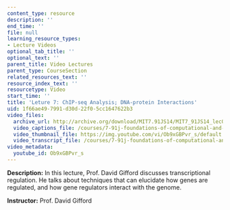 ```yaml
---
content_type: resource
description: ''
end_time: ''
file: null
learning_resource_types:
- Lecture Videos
optional_tab_title: ''
optional_text: ''
parent_title: Video Lectures
parent_type: CourseSection
related_resources_text: ''
resource_index_text: ''
resourcetype: Video
start_time: ''
title: 'Leture 7: ChIP-seq Analysis; DNA-protein Interactions'
uid: 1f66ae49-7991-d30d-22f0-5cc1647622b3
video_files:
  archive_url: http://archive.org/download/MIT7.91JS14/MIT7_91JS14_lec07_300k.mp4
  video_captions_file: /courses/7-91j-foundations-of-computational-and-systems-biology-spring-2014/a79b63ddb4f75fa58ab286aeb12f2b7f_Ob9xGBPvr_s.vtt
  video_thumbnail_file: https://img.youtube.com/vi/Ob9xGBPvr_s/default.jpg
  video_transcript_file: /courses/7-91j-foundations-of-computational-and-systems-biology-spring-2014/18c5826f6d3976ff54ba7e7cc511b890_Ob9xGBPvr_s.pdf
video_metadata:
  youtube_id: Ob9xGBPvr_s
---
```


**Description:** In this lecture, Prof. David Gifford discusses transcriptional regulation. He talks about techniques that can elucidate how genes are regulated, and how gene regulators interact with the genome.

**Instructor:** Prof. David Gifford
